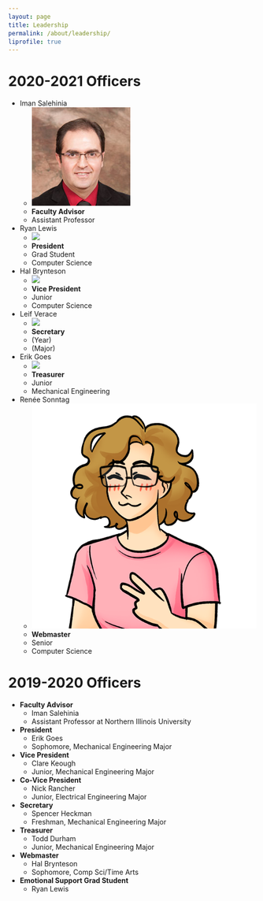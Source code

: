 ```yaml
---
layout: page 
title: Leadership
permalink: /about/leadership/
liprofile: true
---
```

# 2020-2021 Officers
* Iman Salehinia
  * ![](/assets/photos/iman.png)
  * **Faculty Advisor**
  * Assistant Professor
* Ryan Lewis
  * ![](/assets/photos/ryan.png)
  * **President**
  * Grad Student
  * Computer Science
* Hal Brynteson
  * ![](/assets/photos/hal.png)
  * **Vice President**
  * Junior
  * Computer Science
* Leif Verace
  * ![](/assets/photos/leif.png)
  * **Secretary**
  * (Year)
  * (Major)
* Erik Goes
  * ![](/assets/photos/erik.png)
  * **Treasurer**
  * Junior
  * Mechanical Engineering
* Ren&eacute;e Sonntag
  * ![](/assets/photos/renee.png)
  * **Webmaster**
  * Senior
  * Computer Science

# 2019-2020 Officers
* **Faculty Advisor**
  * Iman Salehinia
  * Assistant Professor at Northern Illinois University
* **President**
  * Erik Goes
  * Sophomore, Mechanical Engineering Major
* **Vice President**
  * Clare Keough
  * Junior, Mechanical Engineering Major
* **Co-Vice President**
  * Nick Rancher
  * Junior, Electrical Engineering Major
* **Secretary**
  * Spencer Heckman
  * Freshman, Mechanical Engineering Major
* **Treasurer**
  * Todd Durham 
  * Junior, Mechanical Engineering Major
* **Webmaster**
  * Hal Brynteson 
  * Sophomore, Comp Sci/Time Arts
* **Emotional Support Grad Student**
  * Ryan Lewis
